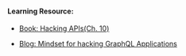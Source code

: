#### Learning Resource:

  * [Book: Hacking APIs(Ch. 10)](https://nostarch.com/hacking-apis)
  
  * [Blog: Mindset for hacking GraphQL Applications](https://medium.com/@passkwall/mindset-for-hacking-graphql-applications-5e72b7ba6b71)  
